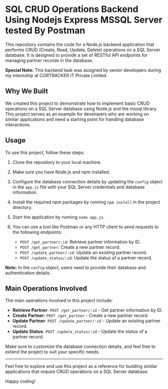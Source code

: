 # SQL CRUD Operations Backend Using Nodejs Express MSSQL Server tested By Postman

This repository contains the code for a Node.js backend application that performs CRUD (Create, Read, Update, Delete) operations on a SQL Server database. It is designed to provide a set of RESTful API endpoints for managing partner records in the database.

**Special Note:** This backend task was assigned by senior developers during my internship at CORTRACKER IT Private Limited.

## Why We Built

We created this project to demonstrate how to implement basic CRUD operations on a SQL Server database using Node.js and the mssql library. This project serves as an example for developers who are working on similar applications and need a starting point for handling database interactions.

## Usage

To use this project, follow these steps:

1. Clone the repository to your local machine.
2. Make sure you have Node.js and npm installed.
3. Configure the database connection details by updating the `config` object in the `app.js` file with your SQL Server credentials and database information.
4. Install the required npm packages by running `npm install` in the project directory.
5. Start the application by running `node app.js`.
6. You can use a tool like Postman or any HTTP client to send requests to the following endpoints:

   - `POST /get_partner/:id`: Retrieve partner information by ID.
   - `POST /get_partner`: Create a new partner record.
   - `POST /update_partner/:id`: Update an existing partner record.
   - `POST /update_status/:id`: Update the status of a partner record.

**Note:** In the `config` object, users need to provide their database and authentication details.

## Main Operations Involved

The main operations involved in this project include:

- **Retrieve Partner**: `POST /get_partner/:id` - Get partner information by ID.
- **Create Partner**: `POST /get_partner` - Create a new partner record.
- **Update Partner**: `POST /update_partner/:id` - Update an existing partner record.
- **Update Status**: `POST /update_status/:id` - Update the status of a partner record.

Make sure to customize the database connection details, and feel free to extend the project to suit your specific needs.

---

Feel free to explore and use this project as a reference for building similar applications that require CRUD operations on a SQL Server database.

Happy coding!
